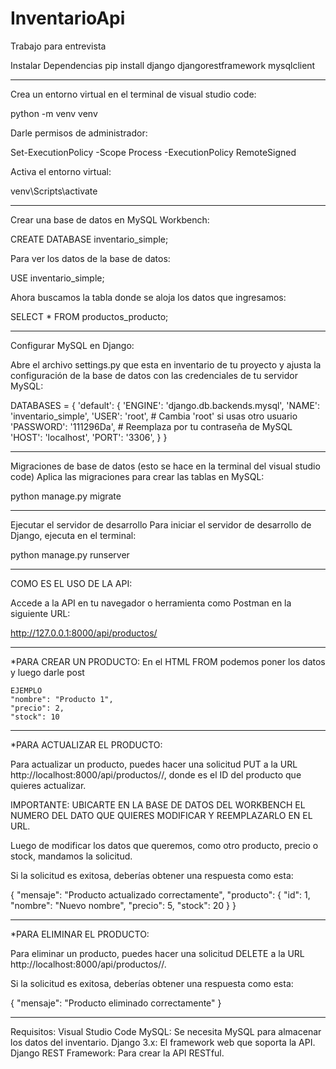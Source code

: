 # InventarioApi
Trabajo para entrevista

Instalar Dependencias
pip install django djangorestframework mysqlclient


********************************************************************
Crea un entorno virtual en el terminal de visual studio code:

python -m venv venv

Darle permisos de administrador:

Set-ExecutionPolicy -Scope Process -ExecutionPolicy RemoteSigned


Activa el entorno virtual:

venv\Scripts\activate
********************************************************************
Crear una base de datos en MySQL Workbench:

CREATE DATABASE inventario_simple;

Para ver los datos de la base de datos:

USE inventario_simple;

Ahora buscamos la tabla donde se aloja los datos que ingresamos:

SELECT * FROM productos_producto;

********************************************************************
Configurar MySQL en Django:

Abre el archivo settings.py que esta en inventario de tu proyecto y ajusta la configuración de la base de datos con las credenciales de tu servidor MySQL:


DATABASES = {
    'default': {
        'ENGINE': 'django.db.backends.mysql',
        'NAME': 'inventario_simple',
        'USER': 'root',  # Cambia 'root' si usas otro usuario
        'PASSWORD': '111296Da',  # Reemplaza por tu contraseña de MySQL
        'HOST': 'localhost',
        'PORT': '3306',
    }
}


********************************************************************

Migraciones de base de datos (esto se hace en la terminal del visual studio code)
Aplica las migraciones para crear las tablas en MySQL:

python manage.py migrate

********************************************************************

Ejecutar el servidor de desarrollo
Para iniciar el servidor de desarrollo de Django, ejecuta en el terminal:


python manage.py runserver
********************************************************************

COMO ES EL USO DE LA API:


Accede a la API en tu navegador o herramienta como Postman en la siguiente URL:

http://127.0.0.1:8000/api/productos/

********************************************************************

*PARA CREAR UN PRODUCTO:
 En el HTML FROM podemos poner los datos y luego darle post
	
 	EJEMPLO
    "nombre": "Producto 1",
    "precio": 2,
    "stock": 10

********************************************************************

*PARA ACTUALIZAR EL PRODUCTO:

Para actualizar un producto, puedes hacer una solicitud PUT a la URL http://localhost:8000/api/productos/<id>/, donde <id> es el ID del producto que quieres actualizar.

IMPORTANTE: UBICARTE EN LA BASE DE DATOS DEL WORKBENCH EL NUMERO DEL DATO QUE QUIERES MODIFICAR Y REEMPLAZARLO EN EL URL.

Luego de modificar los datos que queremos, como otro producto, precio o stock, mandamos la solicitud.

Si la solicitud es exitosa, deberías obtener una respuesta como esta:

{
  "mensaje": "Producto actualizado correctamente",
  "producto": {
    "id": 1,
    "nombre": "Nuevo nombre",
    "precio": 5,
    "stock": 20
  }
}

********************************************************************

*PARA ELIMINAR EL PRODUCTO:

Para eliminar un producto, puedes hacer una solicitud DELETE a la URL http://localhost:8000/api/productos/<id>/.


Si la solicitud es exitosa, deberías obtener una respuesta como esta:

{
  "mensaje": "Producto eliminado correctamente"
}


********************************************************************
Requisitos:
Visual Studio Code
MySQL: Se necesita MySQL para almacenar los datos del inventario.
Django 3.x: El framework web que soporta la API.
Django REST Framework: Para crear la API RESTful.
